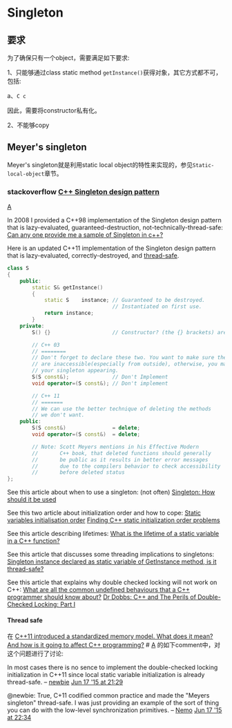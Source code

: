 # Singleton

## 要求

为了确保只有一个object，需要满足如下要求:

1、只能够通过class static method `getInstance()`获得对象，其它方式都不可，包括:

a、`C c` 

因此，需要将constructor私有化。

2、不能够copy

## Meyer's singleton

Meyer's singleton就是利用static local object的特性来实现的，参见`Static-local-object`章节。

### stackoverflow [C++ Singleton design pattern](https://stackoverflow.com/questions/1008019/c-singleton-design-pattern)

[A](https://stackoverflow.com/a/1008289)

In 2008 I provided a C++98 implementation of the Singleton design pattern that is lazy-evaluated, guaranteed-destruction, not-technically-thread-safe:
[Can any one provide me a sample of Singleton in c++?](https://stackoverflow.com/questions/270947/can-any-one-provide-me-a-sample-of-singleton-in-c/271104#271104)

Here is an updated C++11 implementation of the Singleton design pattern that is lazy-evaluated, correctly-destroyed, and [thread-safe](https://stackoverflow.com/a/449823/52074).

```cpp
class S
{
    public:
        static S& getInstance()
        {
            static S    instance; // Guaranteed to be destroyed.
                                  // Instantiated on first use.
            return instance;
        }
    private:
        S() {}                    // Constructor? (the {} brackets) are needed here.

        // C++ 03
        // ========
        // Don't forget to declare these two. You want to make sure they
        // are inaccessible(especially from outside), otherwise, you may accidentally get copies of
        // your singleton appearing.
        S(S const&);              // Don't Implement
        void operator=(S const&); // Don't implement

        // C++ 11
        // =======
        // We can use the better technique of deleting the methods
        // we don't want.
    public:
        S(S const&)               = delete;
        void operator=(S const&)  = delete;

        // Note: Scott Meyers mentions in his Effective Modern
        //       C++ book, that deleted functions should generally
        //       be public as it results in better error messages
        //       due to the compilers behavior to check accessibility
        //       before deleted status
};
```

See this article about when to use a singleton: (not often)
[Singleton: How should it be used](https://stackoverflow.com/questions/86582/singleton-how-should-it-be-used)

See this two article about initialization order and how to cope:
[Static variables initialisation order](https://stackoverflow.com/questions/211237/c-static-variables-initialisation-order/211307#211307)
[Finding C++ static initialization order problems](https://stackoverflow.com/questions/335369/finding-c-static-initialization-order-problems/335746#335746)

See this article describing lifetimes:
[What is the lifetime of a static variable in a C++ function?](https://stackoverflow.com/questions/246564/what-is-the-lifetime-of-a-static-variable-in-a-c-function)

See this article that discusses some threading implications to singletons:
[Singleton instance declared as static variable of GetInstance method, is it thread-safe?](https://stackoverflow.com/questions/449436/singleton-instance-declared-as-static-variable-of-getinstance-method/449823#449823)

See this article that explains why double checked locking will not work on C++:
[What are all the common undefined behaviours that a C++ programmer should know about?](https://stackoverflow.com/questions/367633/what-are-all-the-common-undefined-behaviour-that-c-programmer-should-know-about/367690#367690)
[Dr Dobbs: C++ and The Perils of Double-Checked Locking: Part I](http://www.drdobbs.com/cpp/c-and-the-perils-of-double-checked-locki/184405726)

#### Thread safe

在 [C++11 introduced a standardized memory model. What does it mean? And how is it going to affect C++ programming?](https://stackoverflow.com/questions/6319146/c11-introduced-a-standardized-memory-model-what-does-it-mean-and-how-is-it-g) # [A](https://stackoverflow.com/a/6319356) 的如下comment中，对这个问题进行了讨论:

In most cases there is no sence to implement the double-checked locking initialization in C++11 since local static variable initialization is already thread-safe. – [newbie](https://stackoverflow.com/users/2489083/newbie) [Jun 17 '15 at 21:29](https://stackoverflow.com/questions/6319146/c11-introduced-a-standardized-memory-model-what-does-it-mean-and-how-is-it-g#comment49844327_6319356)

@newbie: True, C+11 codified common practice and made the "Meyers singleton" thread-safe. I was just providing an example of the sort of thing you can do with the low-level synchronization primitives. – [Nemo](https://stackoverflow.com/users/768469/nemo) [Jun 17 '15 at 22:34](https://stackoverflow.com/questions/6319146/c11-introduced-a-standardized-memory-model-what-does-it-mean-and-how-is-it-g#comment49845972_6319356)

